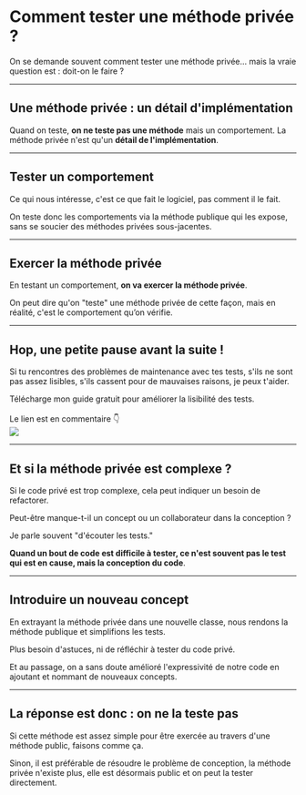 <!--
theme:  your-theme
size: linkedin-portrait
paginate: true
header: Comment tester une méthode privée ?
_header: ''
_footer: <a href="https://www.linkedin.com/in/charles-desneuf/"><img src="./charles-desneuf-square.png" class="profile-picture">Charles Desneuf</a>
footer: <a href="https://www.linkedin.com/in/charles-desneuf/">Charles Desneuf</a>
-->

# Comment tester une méthode privée ?
On se demande souvent comment tester une méthode privée… mais la vraie question est : doit-on le faire ?

---

## Une méthode privée : un détail d'implémentation
Quand on teste, **on ne teste pas une méthode** mais un comportement. La méthode privée n'est qu'un **détail de l'implémentation**.

---

## Tester un comportement
Ce qui nous intéresse, c'est ce que fait le logiciel, pas comment il le fait.

On teste donc les comportements via la méthode publique qui les expose, sans se soucier des méthodes privées sous-jacentes.

---

## Exercer la méthode privée
En testant un comportement, **on va exercer la méthode privée**.

On peut dire qu'on "teste" une méthode privée de cette façon, mais en réalité, c'est le comportement qu’on vérifie.

---
<!--
_footer: <img src="./charles-desneuf-square.png" class="profile-picture">Charles Desneuf
_paginate: skip
-->

## Hop, une petite pause avant la suite !

Si tu rencontres des problèmes de maintenance avec tes tests, s'ils ne sont pas assez lisibles, s'ils cassent pour de mauvaises raisons, je peux t'aider.
<div class="offer">
    <div class="offer-content">
    Télécharge mon guide gratuit pour améliorer la lisibilité des tests.<br /><br />Le lien est en commentaire 👇
    </div>
    <div class="offer-img">
    <a href="https://formation.charlesdesneuf.com/guide-gratuit-5-idees-pour-ameliorer-la-lisibilite-de-vos-tests-automatises?utm_medium=social&utm_source=linkedin&utm_campaign=carousel-Stubbing%20du%20temps%20%3A%20Prendre%20le%20contr%C3%B4le%20du%20syst%C3%A8me">
    <img src="https://formation.charlesdesneuf.com/content-assets/public/eyJhbGciOiJIUzI1NiJ9.eyJvYmplY3Rfa2V5IjoiZHdvazQ1NXZvbDQwdm9rZHNmbXV0NnVxMHF1bCIsImRvbWFpbiI6ImZvcm1hdGlvbi5jaGFybGVzZGVzbmV1Zi5jb20ifQ.NS61AHjRUfdqsvHH6gqCbDNSSyCeI3U3AUlI-7U-PzE" class="free-guide-picture" /></a>
    </div>
</div>

---

## Et si la méthode privée est complexe ?
Si le code privé est trop complexe, cela peut indiquer un besoin de refactorer.

Peut-être manque-t-il un concept ou un collaborateur dans la conception ?

Je parle souvent "d'écouter les tests."

**Quand un bout de code est difficile à tester, ce n'est souvent pas le test qui est en cause, mais la conception du code**.

---

## Introduire un nouveau concept
En extrayant la méthode privée dans une nouvelle classe, nous rendons la méthode publique et simplifions les tests.

Plus besoin d'astuces, ni de réfléchir à tester du code privé.

Et au passage, on a sans doute amélioré l'expressivité de notre code en ajoutant et nommant de nouveaux concepts. 

---

## La réponse est donc : on ne la teste pas

Si cette méthode est assez simple pour être exercée au travers d'une méthode public, faisons comme ça.

Sinon, il est préférable de résoudre le problème de conception, la méthode privée n'existe plus, elle est désormais public et on peut la tester directement.